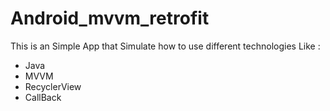 # Android_mvvm_retrofit

This is an Simple App that Simulate how to use different technologies Like :

* Java
* MVVM
* RecyclerView
* CallBack

